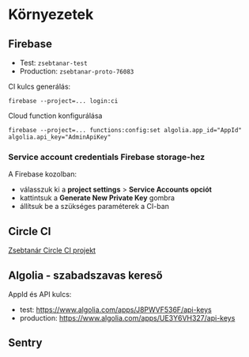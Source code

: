 # Környezetek


## Firebase

 - Test: `zsebtanar-test`
 - Production: `zsebtanar-proto-76083`
 
CI kulcs generálás:

    firebase --project=... login:ci

Cloud function konfigurálása

    firebase --project=... functions:config:set algolia.app_id="AppId" algolia.api_key="AdminApiKey"
 
### Service account credentials Firebase storage-hez

A Firebase kozolban:
 - válasszuk ki a **project settings** > **Service Accounts opciót** 
 - kattintsuk a **Generate New Private Key** gombra
 - állítsuk be a szükséges paraméterek a CI-ban
 
 
## Circle CI

[Zsebtanár Circle CI projekt](https://circleci.com/gh/zsebtanar/zsebtanar-proto)
 
## Algolia - szabadszavas kereső

AppId és API kulcs:

 - test: https://www.algolia.com/apps/J8PWVF536F/api-keys
 - production: https://www.algolia.com/apps/UE3Y6VH327/api-keys
  
 ## Sentry
 
 